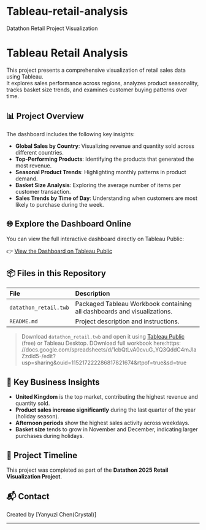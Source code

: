 # Tableau-retail-analysis
Datathon Retail Project Visualization
# Tableau Retail Analysis

This project presents a comprehensive visualization of retail sales data using Tableau.  
It explores sales performance across regions, analyzes product seasonality, tracks basket size trends, and examines customer buying patterns over time.

## 📊 Project Overview

The dashboard includes the following key insights:
- **Global Sales by Country**: Visualizing revenue and quantity sold across different countries.
- **Top-Performing Products**: Identifying the products that generated the most revenue.
- **Seasonal Product Trends**: Highlighting monthly patterns in product demand.
- **Basket Size Analysis**: Exploring the average number of items per customer transaction.
- **Sales Trends by Time of Day**: Understanding when customers are most likely to purchase during the week.

## 🌐 Explore the Dashboard Online

You can view the full interactive dashboard directly on Tableau Public:

👉 [View the Dashboard on Tableau Public](https://public.tableau.com/views/Datathon_Retail/RegionsvsquantityRevenue?:language=en-US&:sid=&:redirect=auth&:display_count=n&:origin=viz_share_link)


## 📦 Files in this Repository

| File | Description |
|:---|:---|
| `datathon_retail.twb` | Packaged Tableau Workbook containing all dashboards and visualizations. |
| `README.md` | Project description and instructions. |

> Download `datathon_retail.twb` and open it using [Tableau Public](https://public.tableau.com/en-us/s/) (free) or Tableau Desktop.
> DOwnload full workbook here:https: //docs.google.com/spreadsheets/d/1cbQtLvA0cvuG_YQ3QddC4mJIaZzdld5-/edit?usp=sharing&ouid=115217222286817821674&rtpof=true&sd=true

## 🎯 Key Business Insights

- **United Kingdom** is the top market, contributing the highest revenue and quantity sold.
- **Product sales increase significantly** during the last quarter of the year (holiday season).
- **Afternoon periods** show the highest sales activity across weekdays.
- **Basket size** tends to grow in November and December, indicating larger purchases during holidays.

## 📅 Project Timeline

This project was completed as part of the **Datathon 2025 Retail Visualization Project**.

## 📬 Contact

Created by [Yanyuzi Chen(Crystal)]  

---
